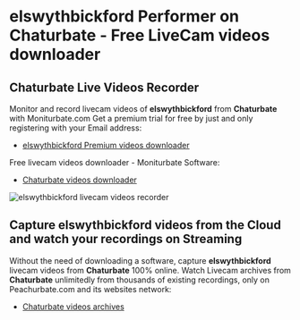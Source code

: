 # elswythbickford Performer on Chaturbate - Free LiveCam videos downloader

## Chaturbate Live Videos Recorder

Monitor and record livecam videos of **elswythbickford** from **Chaturbate** with Moniturbate.com
Get a premium trial for free by just and only registering with your Email address:
* [elswythbickford Premium videos downloader](https://moniturbate.com/request-demo-licence-key.html)

Free livecam videos downloader - Moniturbate Software:
* [Chaturbate videos downloader](https://moniturbate.com/moniturbate-download-software.html)

![elswythbickford livecam videos recorder](https://peachurnet.com/templates/moniturbate-software.png)


## Capture elswythbickford videos from the Cloud and watch your recordings on Streaming

Without the need of downloading a software, capture **elswythbickford** livecam videos from **Chaturbate** 100% online.
Watch Livecam archives from **Chaturbate** unlimitedly from thousands of existing recordings, only on Peachurbate.com and its websites network:
* [Chaturbate videos archives](https://peachurnet.com/)